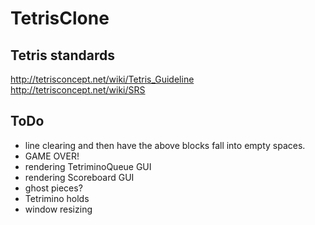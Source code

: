 # TetrisClone

## Tetris standards

http://tetrisconcept.net/wiki/Tetris_Guideline
http://tetrisconcept.net/wiki/SRS

## ToDo

- line clearing and then have the above blocks fall into empty spaces.
- GAME OVER!
- rendering TetriminoQueue GUI
- rendering Scoreboard GUI
- ghost pieces?
- Tetrimino holds
- window resizing